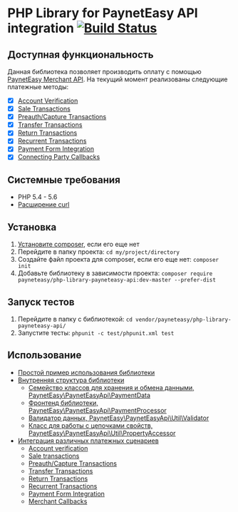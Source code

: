 # PHP Library for PaynetEasy API integration [![Build Status](https://travis-ci.org/payneteasy/php-library-payneteasy-api.png?branch=master)](https://travis-ci.org/payneteasy/php-library-paynet)
## Доступная функциональность

Данная библиотека позволяет производить оплату с помощью [PaynetEasy Merchant API](http://doc.payneteasy.com/). На текущий момент реализованы следующие платежные методы:
- [x] [Account Verification](https://doc.payneteasy.eu/integration/ru/api_use_cases/server_to_server_account_verification.html)
- [x] [Sale Transactions](https://doc.payneteasy.eu/integration/ru/api_use_cases/server_to_server_sale.html)
- [x] [Preauth/Capture Transactions](https://doc.payneteasy.eu/integration/ru/api_use_cases/server_to_server_preauth_capture_and_cancel.html)
- [x] [Transfer Transactions](https://doc.payneteasy.eu/integration/ru/api_use_cases/server_to_server_transfer.html)
- [x] [Return Transactions](https://doc.payneteasy.eu/integration/ru/api_use_cases/return_transaction.html)
- [x] [Recurrent Transactions](https://doc.payneteasy.eu/integration/ru/api_use_cases/recurring_sale.html)
- [x] [Payment Form Integration](https://doc.payneteasy.eu/integration/ru/api_use_cases/sale_form.html)
- [x] [Connecting Party Callbacks](https://doc.payneteasy.eu/integration/ru/API_commands/merchant_callback_parameters.html)

## Системные требования

* PHP 5.4 - 5.6
* [Расширение curl](http://php.net/manual/en/book.curl.php)

## Установка

1. [Установите composer](http://getcomposer.org/doc/00-intro.md), если его еще нет
2. Перейдите в папку проекта: `cd my/project/directory`
3. Создайте файл проекта для composer, если его еще нет: `composer init`
4. Добавьте библиотеку в зависимости проекта: `composer require payneteasy/php-library-payneteasy-api:dev-master --prefer-dist`

## Запуск тестов

1. Перейдите в папку с библиотекой: `cd vendor/payneteasy/php-library-payneteasy-api/`
2. Запустите тесты: `phpunit -c test/phpunit.xml test`

## Использование

* [Простой пример использования библиотеки](00-basic-tutorial.md)
* [Внутренняя структура библиотеки](01-library-internals.md)
    * [Семейство классов для хранения и обмена данными, PaynetEasy\PaynetEasyApi\PaymentData](library-internals/00-payment-data.md)
    * [Фронтенд библиотеки, PaynetEasy\PaynetEasyApi\PaymentProcessor](library-internals/01-payment-processor.md)
    * [Валидатор данных, PaynetEasy\PaynetEasyApi\Util\Validator](library-internals/02-validator.md)
    * [Класс для работы с цепочками свойств, PaynetEasy\PaynetEasyApi\Util\PropertyAccessor](library-internals/03-property-accessor.md)
* [Интеграция различных платежных сценариев](02-payment-scenarios.md)
    * [Account verification](payment-scenarios/07-account-verification.md)
    * [Sale transactions](payment-scenarios/00-sale-transactions.md)
    * [Preauth/Capture Transactions](payment-scenarios/01-preauth-capture-transactions.md)
    * [Transfer Transactions](payment-scenarios/02-transfer-transactions.md)
    * [Return Transactions](payment-scenarios/03-return-transactions.md)
    * [Recurrent Transactions](payment-scenarios/04-recurrent-transactions.md)
    * [Payment Form Integration](payment-scenarios/05-payment-form-integration.md)
    * [Merchant Callbacks](payment-scenarios/06-merchant-callbacks.md)

